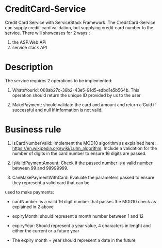 # CreditCard-Service #
Credit Card Service with ServiceStack Framework.
The CreditCard-Service can supply credit-card validation, but supplying credit-card number to the service.
There will showcases for 2 ways :
1. the ASP.Web API
2. service stack API


# Description #
The service requires 2 operations to be implemented:

1. WhatsYourId: 008ab27c-36b2-43e5-91d5-edbd1e5b564b. This operation should return the unique ID provided by us to the user

2. MakePayment: should validate the card and amount and return a Guid if successful and null if information is not valid.


# Business rule #
1. IsCardNumberValid: Implement the MOD10 algorithm as explained here: https://en.wikipedia.org/wiki/Luhn_algorithm. Include a validation for the number of digits in the card number to ensure 16 digits are passed.

2. IsValidPaymentAmount: Check if the passed number is a valid number between 99 and 99999999.

3. CanMakePaymentWithCard: Evaluate the parameters passed to ensure they represent a valid card that can be 

used to make payments:

 * cardNumber: is a valid 16 digit number that passes the MOD10 check as explained in 2 above

 * expiryMonth: should represent a month number between 1 and 12

 * expiryYear: Should represent a year value, 4 characters in lenght and either the current or a future year

 * The expiry month + year should represent a date in the future

